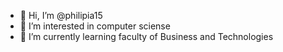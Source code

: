 - 👋 Hi, I’m @philipia15
- 👀 I’m interested in computer sciense
- 🌱 I’m currently learning faculty of Business and Technologies 
<!---
philipia15/philipia15 is a ✨ special ✨ repository because its `README.md` (this file) appears on your GitHub profile.
You can click the Preview link to take a look at your changes.
--->
